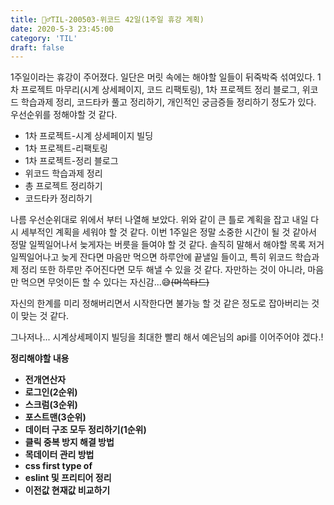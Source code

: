 ```yaml
---
title: 🏃‍♂️TIL-200503-위코드 42일(1주일 휴강 계획)
date: 2020-5-3 23:45:00
category: 'TIL'
draft: false
---
```




1주일이라는 휴강이 주어졌다. 일단은 머릿 속에는 해야할 일들이 뒤죽박죽 섞여있다. 1차 프로젝트 마무리(시계 상세페이지, 코드 리팩토링), 1차 프로젝트 정리 블로그, 위코드 학습과제 정리, 코드타카 풀고 정리하기, 개인적인 궁금증들 정리하기 정도가 있다. 우선순위를 정해야할 것 같다.

- 1차 프로젝트-시계 상세페이지 빌딩
- 1차 프로젝트-리팩토링
- 1차 프로젝트-정리 블로그
- 위코드 학습과제 정리
- 총 프로젝트 정리하기
- 코드타카 정리하기

나름 우선순위대로 위에서 부터 나열해 보았다. 위와 같이 큰 틀로 계획을 잡고 내일 다시 세부적인 계획을 세워야 할 것 같다. 이번 1주일은 정말 소중한 시간이 될 것 같아서 정말 일찍일어나서 늦게자는 버릇을 들여야 할 것 같다. 솔직히 말해서 해야할 목록 저거 일찍일어나고 늦게 잔다면 마음만 먹으면 하루안에 끝낼일 들이고, 특히 위코드 학습과제 정리 또한 하루만 주어진다면 모두 해낼 수 있을 것 같다. 자만하는 것이 아니라, 마음만 먹으면 무엇이든 할 수 있다는 자신감...😅~~(머쓱타드)~~

자신의 한계를 미리 정해버리면서 시작한다면 불가능 할 것 같은 정도로 잡아버리는 것 이 맞는 것 같다.

그나저나... 시계상세페이지 빌딩을 최대한 빨리 해서 예은님의 api를 이어주어야 겠다.!





**정리해야할 내용**

- **전개연산자**
- **로그인(2순위)**
- **스크럼(3순위)**
- **포스트맨(3순위)**
- **데이터 구조 모두 정리하기(1순위)**
- **클릭 중복 방지 해결 방법**
- **목데이터 관리 방법**
- **css first type of**
- **eslint 및 프리티어 정리**
- **이전값 현재값 비교하기**
